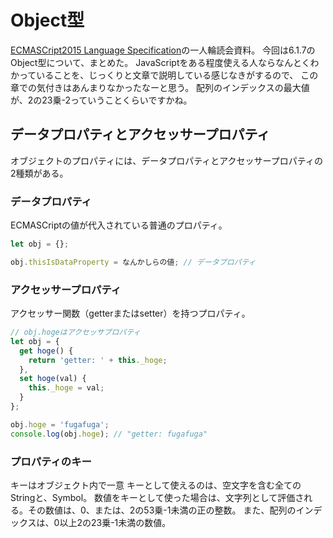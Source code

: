 Object型
========

[ECMASCript2015 Language Specification](http://www.ecma-international.org/ecma-262/6.0/)の一人輪読会資料。
今回は6.1.7のObject型について、まとめた。
JavaScriptをある程度使える人ならなんとくわかっていることを、じっくりと文章で説明している感じなきがするので、
この章での気付きはあんまりなかったなーと思う。
配列のインデックスの最大値が、2の23乗-2っていうことくらいですかね。

## データプロパティとアクセッサープロパティ

オブジェクトのプロパティには、データプロパティとアクセッサープロパティの2種類がある。

### データプロパティ

ECMASCriptの値が代入されている普通のプロパティ。

```js
let obj = {};

obj.thisIsDataProperty = なんかしらの値; // データプロパティ
```

### アクセッサープロパティ

アクセッサー関数（getterまたはsetter）を持つプロパティ。

```js
// obj.hogeはアクセッサプロパティ
let obj = {
  get hoge() {
    return 'getter: ' + this._hoge;
  },
  set hoge(val) {
    this._hoge = val;
  }
};

obj.hoge = 'fugafuga';
console.log(obj.hoge); // "getter: fugafuga"
```

### プロパティのキー

キーはオブジェクト内で一意
キーとして使えるのは、空文字を含む全てのStringと、Symbol。
数値をキーとして使った場合は、文字列として評価される。その数値は、0、または、2の53乗-1未満の正の整数。
また、配列のインデックスは、0以上2の23乗-1未満の数値。


